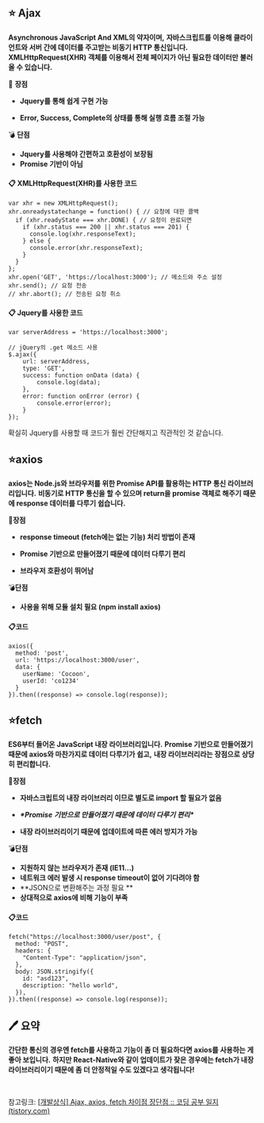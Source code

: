 ## ⭐️ **Ajax**

**Asynchronous JavaScript And XML의 약자이며,**
**자바스크립트를 이용해 클라이언트와 서버 간에 데이터를 주고받는 비동기 HTTP 통신입니다.
XMLHttpRequest(XHR) 객체를 이용해서 전체 페이지가 아닌 필요한 데이터만 불러올 수 있습니다.**

💎 **장점**

- **Jquery를 통해 쉽게 구현 가능**

- **Error, Success, Complete의 상태를 통해 실행 흐름 조절 가능**



💣 **단점**

- **Jquery를 사용해야 간편하고 호환성이 보장됨**
- **Promise 기반이 아님**

 

#### 📋 **XMLHttpRequest(XHR)를 사용한 코드**

```
var xhr = new XMLHttpRequest();
xhr.onreadystatechange = function() { // 요청에 대한 콜백
  if (xhr.readyState === xhr.DONE) { // 요청이 완료되면
    if (xhr.status === 200 || xhr.status === 201) {
      console.log(xhr.responseText);
    } else {
      console.error(xhr.responseText);
    }
  }
};
xhr.open('GET', 'https://localhost:3000'); // 메소드와 주소 설정
xhr.send(); // 요청 전송 
// xhr.abort(); // 전송된 요청 취소
```

#### 📋 **Jquery를 사용한 코드**

```
var serverAddress = 'https://localhost:3000';

// jQuery의 .get 메소드 사용
$.ajax({
    url: serverAddress,
    type: 'GET',
    success: function onData (data) {
        console.log(data);
    },
    error: function onError (error) {
        console.error(error);
    }
});
```

 

확실히 Jquery를 사용할 때 코드가 훨씬 간단해지고 직관적인 것 같습니다.

 

 

## ⭐️**axios**

**axios는 Node.js와 브라우저를 위한 Promise API를 활용하는 HTTP 통신 라이브러리입니다.**
**비동기로 HTTP 통신을 할 수 있으며 return을 promise 객체로 해주기 때문에 response 데이터를 다루기 쉽습니다.**

💎**장점**

- **response timeout (fetch에는 없는 기능) 처리 방법이 존재**

- **Promise 기반으로 만들어졌기 때문에 데이터 다루기 편리**

- **브라우저 호환성이 뛰어남**



💣**단점**

- **사용을 위해 모듈 설치 필요 (npm install axios)**

 

#### 📋**코드**

```
axios({
  method: 'post',
  url: 'https://localhost:3000/user',
  data: {
    userName: 'Cocoon',
    userId: 'co1234'
  }
}).then((response) => console.log(response));
```

 

 

## ⭐️**fetch**

**ES6부터 들어온 JavaScript 내장 라이브러리입니다.**
**Promise 기반으로 만들어졌기 때문에 axios와 마찬가지로 데이터 다루기가 쉽고,**
**내장 라이브러리라는 장점으로 상당히 편리합니다.**

💎**장점**

- **자바스크립트의 내장 라이브러리 이므로 별도로 import 할 필요가 없음**

- ***\*Promise 기반으로 만들어졌기 때문에 데이터 다루기 편리\****

- **내장 라이브러리이기 때문에 업데이트에 따른 에러 방지가 가능**



💣**단점**

- **지원하지 않는 브라우저가 존재 (IE11...)**
- **네트워크 에러 발생 시 response timeout이 없어 기다려야 함**
- **JSON으로 변환해주는 과정 필요
  **
- **상대적으로 axios에 비해 기능이 부족**

 

#### 📋**코드**

```
fetch("https://localhost:3000/user/post", {
  method: "POST",
  headers: {
    "Content-Type": "application/json",
  },
  body: JSON.stringify({
    id: "asd123",
    description: "hello world",
  }),
}).then((response) => console.log(response));
```

 

 

## **🖊️** **요약**

**간단한 통신의 경우엔 fetch를 사용하고 기능이 좀 더 필요하다면 axios를 사용하는 게 좋아 보입니다.**
**하지만 React-Native와 같이 업데이트가 잦은 경우에는 fetch가 내장 라이브러리이기 때문에 좀 더 안정적일 수도 있겠다고 생각됩니다!**



<br>

참고링크: [[개발상식\] Ajax, axios, fetch 차이점 장단점 :: 코딩 공부 일지 (tistory.com)](https://cocoon1787.tistory.com/756)